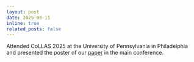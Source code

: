 ```yaml
---
layout: post
date: 2025-08-11
inline: true
related_posts: false
---
```


Attended CoLLAS 2025 at the University of Pennsylvania in Philadelphia and presented the poster of our [paper](https://arxiv.org/pdf/2506.00037) in the main conference.
